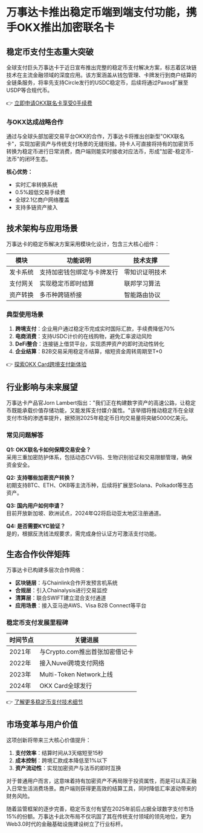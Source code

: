 # 万事达卡推出稳定币端到端支付功能，携手OKX推出加密联名卡

## 稳定币支付生态重大突破
全球支付巨头万事达卡于近日宣布推出完整的稳定币支付解决方案，标志着区块链技术在主流金融领域的深度应用。该方案涵盖从钱包管理、卡牌发行到商户结算的全链条服务，将率先支持Circle发行的USDC稳定币，后续将通过Paxos扩展至USDP等合规代币。

👉 [立即申请OKX联名卡享受0手续费](https://bit.ly/okx_welcome)

### 与OKX达成战略合作
通过与全球头部加密交易平台OKX的合作，万事达卡将推出创新型"OKX联名卡"，实现加密资产与传统支付场景的无缝衔接。持卡人可直接将持有的加密货币转换为稳定币进行日常消费，商户端则能实时接收对应法币，形成"加密-稳定币-法币"的闭环生态。

**核心优势：**
- 实时汇率转换系统
- 0.5%超低交易手续费
- 全球2.1亿商户网络覆盖
- 支持多链资产接入

## 技术架构与应用场景
万事达卡的稳定币解决方案采用模块化设计，包含三大核心组件：

| 模块 | 功能说明 | 技术支撑 |
|------|----------|----------|
| 发卡系统 | 支持加密钱包绑定与卡牌发行 | 零知识证明技术 |
| 支付网关 | 实现稳定币即时结算 | 联邦学习算法 |
| 资产转换 | 多币种跨链桥接 | 智能路由协议 |

### 典型使用场景
1. **跨境支付**：企业用户通过稳定币完成实时国际汇款，手续费降低70%
2. **电商消费**：支持USDC计价的在线购物，避免汇率波动风险
3. **DeFi整合**：连接链上借贷平台，实现质押资产的即时流动性转化
4. **企业结算**：B2B交易采用稳定币结算，缩短资金周转周期至T+0

👉 [探索OKX Card跨境支付新体验](https://bit.ly/okx_welcome)

## 行业影响与未来展望
万事达卡产品官Jorn Lambert指出："我们正在构建数字资产的高速公路，让稳定币既能承载价值存储功能，又能发挥支付媒介属性。"该举措将推动稳定币在全球支付市场的渗透率提升，据预测2025年稳定币日均交易量将突破5000亿美元。

### 常见问题解答
**Q1: OKX联名卡如何保障交易安全？**  
采用三重加密防护体系，包括动态CVV码、生物识别验证和交易限额管理，确保资金安全。

**Q2: 支持哪些加密资产转换？**  
初期支持BTC、ETH、OKB等主流币种，后续将扩展至Solana、Polkadot等生态资产。

**Q3: 国内用户如何申请？**  
目前开放新加坡、欧洲试点，2024年Q2将启动亚太地区注册通道。

**Q4: 是否需要KYC验证？**  
是的，根据反洗钱法规要求，需完成身份认证方可激活支付功能。

## 生态合作伙伴矩阵
万事达卡已构建多层次合作网络：
- **区块链层**：与Chainlink合作开发预言机系统
- **合规层**：引入Chainalysis进行交易监控
- **清算层**：联合SWIFT建立混合支付通道
- **应用场景**：接入亚马逊AWS、Visa B2B Connect等平台

### 稳定币支付发展里程碑
| 时间节点 | 关键进展 |
|----------|----------|
| 2021年 | 与Crypto.com推出首张加密借记卡 |
| 2022年 | 接入Nuvei跨境支付网络 |
| 2023年 | Multi-Token Network上线 |
| 2024年 | OKX Card全球发行 |

👉 [了解更多稳定币支付技术细节](https://bit.ly/okx_welcome)

## 市场变革与用户价值
这项创新将带来三大核心价值提升：
1. **支付效率**：结算时间从3天缩短至15秒
2. **成本控制**：跨境汇款成本降低至1%以下
3. **资产流动性**：实现加密资产与法币的即时互换

对于普通用户而言，这意味着持有加密资产不再局限于投资属性，而是可以真正融入日常生活消费场景。商户端则获得更高效的结算工具，同时降低汇率波动带来的财务风险。

随着监管框架的逐步完善，稳定币支付有望在2025年前后占据全球数字支付市场15%的份额。万事达卡此次布局不仅巩固了其在传统支付领域的领先地位，更为Web3.0时代的金融基础设施建设树立了行业标杆。